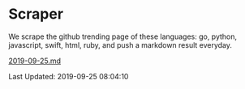 # Scraper

We scrape the github trending page of these languages: go, python, javascript, swift, html, ruby, and push a markdown result everyday.

[2019-09-25.md](https://github.com/henson/Scraper/blob/master/2019-09-25.md)

Last Updated: 2019-09-25 08:04:10